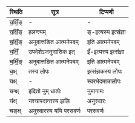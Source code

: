| स्थिति | सूत्र | टिप्पणी |
| ----- | ------- | ------ |
| च॒क्षिँ॒ङ् | - | - |
| च॒क्षिँ॒ङ् | हलन्त्यम् | ङ्-इत्यस्य इत्संज्ञा |
| च॒क्षिँ॒ङ् | अनुदात्तङित आत्मनेपदम् | इति आत्मनेपदम् |
| च॒क्षिँ॒ | उपदेशेऽजनुनासिक इत् | इँ-इत्यस्य इत्संज्ञा |
| च॒क्षिँ॒ङ् | अनुदात्तङित आत्मनेपदम् | इति आत्मनेपदम् |
| च॒क्ष् | तस्य लोपः | इत्संज्ञकस्य लोपः |
| चक्ष् | - | स्वरभेदमात्रालोपः |
| चन्क्ष् | इदितो नुम् धातोः | नुमागामः |
| चंक्ष् | नश्चापदान्तस्य झलि | अनुस्वारः |
| चङ्क्ष् | अनुस्वारस्य ययि परसवर्णः | परसवर्णः |
